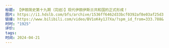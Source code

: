```yaml
---
标题: 【伊朗简史第十九期（完结）】现代伊朗伊斯兰共和国的正式形成！
图片: https://i1.hdslb.com/bfs/archive/1536ff6462d33bcf0392af8e03af25d3d226f24e.jpg@518w_290h_1c_!web-video-share-cover.avif
链接: https://www.bilibili.com/video/BV1oK4y1J7Xa/?spm_id_from=333.788&vd_source=e815fa5e2c428a98163e9d19be40ec58
时时: "1925"
评价: 
tags: 
时间: 2024-04-21
---
```


